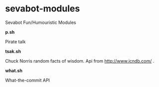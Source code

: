 sevabot-modules
===============

Sevabot Fun/Humouristic Modules

**p.sh**

Pirate talk

**tsak.sh**

Chuck Norris random facts of wisdom. Api from http://www.icndb.com/ .

**what.sh**

What-the-commit API

